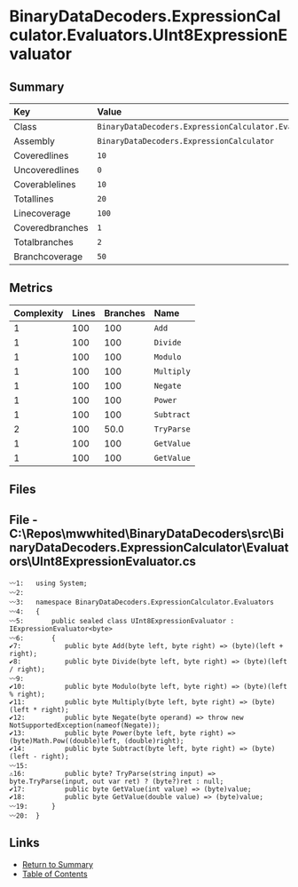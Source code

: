 ﻿# BinaryDataDecoders.ExpressionCalculator.Evaluators.UInt8ExpressionEvaluator

## Summary

| Key             | Value                                                                         |
| :-------------- | :---------------------------------------------------------------------------- |
| Class           | `BinaryDataDecoders.ExpressionCalculator.Evaluators.UInt8ExpressionEvaluator` |
| Assembly        | `BinaryDataDecoders.ExpressionCalculator`                                     |
| Coveredlines    | `10`                                                                          |
| Uncoveredlines  | `0`                                                                           |
| Coverablelines  | `10`                                                                          |
| Totallines      | `20`                                                                          |
| Linecoverage    | `100`                                                                         |
| Coveredbranches | `1`                                                                           |
| Totalbranches   | `2`                                                                           |
| Branchcoverage  | `50`                                                                          |

## Metrics

| Complexity | Lines | Branches | Name       |
| :--------- | :---- | :------- | :--------- |
| 1          | 100   | 100      | `Add`      |
| 1          | 100   | 100      | `Divide`   |
| 1          | 100   | 100      | `Modulo`   |
| 1          | 100   | 100      | `Multiply` |
| 1          | 100   | 100      | `Negate`   |
| 1          | 100   | 100      | `Power`    |
| 1          | 100   | 100      | `Subtract` |
| 2          | 100   | 50.0     | `TryParse` |
| 1          | 100   | 100      | `GetValue` |
| 1          | 100   | 100      | `GetValue` |

## Files

## File - C:\Repos\mwwhited\BinaryDataDecoders\src\BinaryDataDecoders.ExpressionCalculator\Evaluators\UInt8ExpressionEvaluator.cs

```CSharp
〰1:   using System;
〰2:   
〰3:   namespace BinaryDataDecoders.ExpressionCalculator.Evaluators
〰4:   {
〰5:       public sealed class UInt8ExpressionEvaluator : IExpressionEvaluator<byte>
〰6:       {
✔7:           public byte Add(byte left, byte right) => (byte)(left + right);
✔8:           public byte Divide(byte left, byte right) => (byte)(left / right);
〰9:   
✔10:          public byte Modulo(byte left, byte right) => (byte)(left % right);
✔11:          public byte Multiply(byte left, byte right) => (byte)(left * right);
✔12:          public byte Negate(byte operand) => throw new NotSupportedException(nameof(Negate));
✔13:          public byte Power(byte left, byte right) => (byte)Math.Pow((double)left, (double)right);
✔14:          public byte Subtract(byte left, byte right) => (byte)(left - right);
〰15:  
⚠16:          public byte? TryParse(string input) => byte.TryParse(input, out var ret) ? (byte?)ret : null;
✔17:          public byte GetValue(int value) => (byte)value;
✔18:          public byte GetValue(double value) => (byte)value;
〰19:      }
〰20:  }
```

## Links

* [Return to Summary](Summary.md)
* [Table of Contents](../TOC.md)

